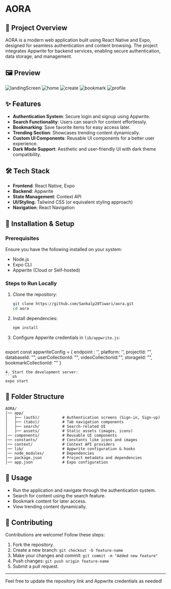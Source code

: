 # AORA

## 📌 Project Overview
AORA is a modern web application built using React Native and Expo, designed for seamless authentication and content browsing. The project integrates Appwrite for backend services, enabling secure authentication, data storage, and management.

## 🖼️ Preview
![landingScreen](public/landingScreen.png)
![home](public/Home.png)
![create](public/Create.png)
![bookmark](public/bookmarkTab.png)
![profile](public/Profile.png)

## ✨ Features
- **Authentication System**: Secure login and signup using Appwrite.
- **Search Functionality**: Users can search for content effortlessly.
- **Bookmarking**: Save favorite items for easy access later.
- **Trending Section**: Showcases trending content dynamically.
- **Custom UI Components**: Reusable UI components for a better user experience.
- **Dark Mode Support**: Aesthetic and user-friendly UI with dark theme compatibility.

## 🛠 Tech Stack
- **Frontend**: React Native, Expo
- **Backend**: Appwrite
- **State Management**: Context API
- **UI/Styling**: Tailwind CSS (or equivalent styling approach)
- **Navigation**: React Navigation

## 🚀 Installation & Setup
### Prerequisites
Ensure you have the following installed on your system:
- Node.js
- Expo CLI
- Appwrite (Cloud or Self-hosted)

### Steps to Run Locally
1. Clone the repository:
   ```sh
   git clone https://github.com/Sankalp20Tiwari/aora.git
   cd aora
   ```
2. Install dependencies:
   ```sh
   npm install
   ```
3. Configure Appwrite credentials in `lib/appwrite.js`:
   ```js
  export const appwriteConfig = {
  endpoint : '',
  platform: '',
  projectId: "",
  databaseId: "",
  userCollectionId: "",
  videoCollectionId:"",
  storageId: "",
  bookmarkCollectionId: ""
  }
   ```
4. Start the development server:
   ```sh
   expo start
   ```

## 📁 Folder Structure
```
AORA/
│── app/
│   ├── (auth)/          # Authentication screens (Sign-in, Sign-up)
│   ├── (tabs)/          # Tab navigation components
│   ├── search/          # Search-related UI
│   ├── assets/          # Static assets (images, icons)
│── components/          # Reusable UI components
│── constants/           # Constants like icons and images
│── context/             # Context API providers
│── lib/                 # Appwrite configuration & hooks
│── node_modules/        # Dependencies
│── package.json         # Project metadata and dependencies
│── app.json             # Expo configuration
```

## 🎯 Usage
- Run the application and navigate through the authentication system.
- Search for content using the search feature.
- Bookmark content for later access.
- View trending content dynamically.

## 🤝 Contributing
Contributions are welcome! Follow these steps:
1. Fork the repository.
2. Create a new branch: `git checkout -b feature-name`
3. Make your changes and commit: `git commit -m "Added new feature"`
4. Push changes: `git push origin feature-name`
5. Submit a pull request.

---

Feel free to update the repository link and Appwrite credentials as needed!

